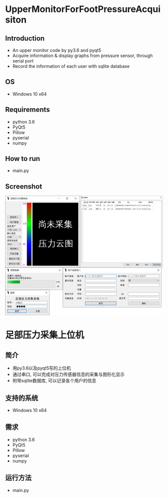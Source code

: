 # UpperMonitorForFootPressureAcquisiton 
## Introduction 
* An upper monitor code by py3.6 and pyqt5 
* Acquire information & display graphs from pressure sensor, through serial port
* Record the information of each user with sqlite database

## OS
* Windows 10 x64

## Requirements
* python 3.6
* PyQt5
* Pillow
* pyserial
* numpy

## How to run
* main.py

## Screenshot
![Screenshot](https://github.com/voaignidc/UpperMonitorForFootPressureAcquisition/blob/master/screenshot.png)

# 足部压力采集上位机
## 简介
* 用py3.6以及pyqt5写的上位机
* 通过串口, 可以完成对压力传感器信息的采集与图形化显示
* 附带sqlite数据库, 可以记录各个用户的信息

## 支持的系统
* Windows 10 x64


## 需求
* python 3.6
* PyQt5
* Pillow
* pyserial
* numpy

## 运行方法
* main.py
